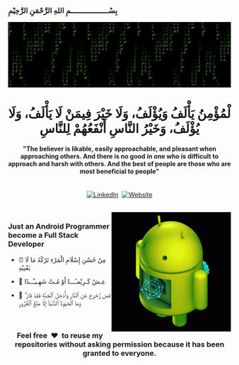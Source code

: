 ### بِسْــــــــــــــــــمِ اللهِ الرَّحْمَنِ الرَّحِيْمِ
  [![Matrix Hasan](https://raw.githubusercontent.com/CreatorB/creatorb/main/creatorbe-hasanbasri-matrix.gif)](https://wa.me/6285156081434) 
<p>
  <h1 align="center"><b>لْمُؤْمِنُ يَأْلَفُ وَيُؤْلَفُ، وَلَا خَيْرَ فِيمَنْ لَا يَأْلَفُ، وَلَا يُؤْلَفُ، وَخَيْرُ النَّاسِ أَنْفَعُهُمْ لِلنَّاسِ</b></h1>
</p>

<p>
  <h4 align="center">"The believer is likable, easily approachable, and pleasant when approaching others. And there is no good in one who is difficult to approach and harsh with others. <b>And the best of people are those who are most beneficial to people</b>"</h4>
</p>

<p align="center">
<br>
<a href="https://www.linkedin.com/in/creatorbe/" target="_blank"><img src="https://img.shields.io/badge/linkedin-%230077B5.svg?&style=for-the-badge&logo=linkedin&logoColor=white" alt="LinkedIn" /></a>&nbsp;
<a href="https://situbondoprogrammer.blogspot.com/" target="_blank"><img alt="Website" src="https://img.shields.io/website?style=for-the-badge&up_message=portfolio&url=https%3A%2F%2Fsitubondoprogrammer.blogspot.com%2F"></a>
</p>

<br>

<img align="right" height="270px" alt="android developer" src="https://raw.githubusercontent.com/CreatorB/creatorb/main/creatorbe-android-recovery.gif" />

### Just an Android Programmer become a Full Stack Developer
- ⏰ مِنْ حُسْنِ إِسْلَامِ الْمَرْءِ تَرْكُهُ مَا لَا يَعْنِيْهِ

- 🌱 عِـشْ كَـرِيْمـًـــا أَوْ مُـتْ شَهِـيـْــدًا

- 🥅 فَمَن زُحْزِحَ عَنِ ٱلنَّارِ وَأُدْخِلَ ٱلْجَنَّةَ فَقَدْ فَازَ ۗ وَمَا ٱلْحَيَوٰةُ ٱلدُّنْيَآ إِلَّا مَتَٰعُ ٱلْغُرُورِ

<br>

<div align="center">
<h3 align="center">Feel free &nbsp;❤️&nbsp; to reuse my repositories without asking permission because it has been granted to everyone.</h3>
